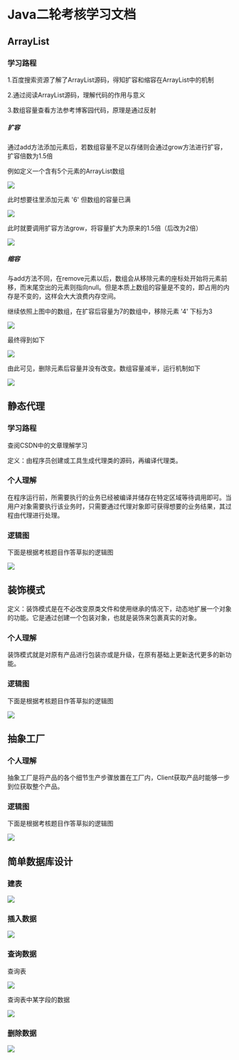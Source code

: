 # Java二轮考核学习文档

## ArrayList

### 学习路程

1.百度搜索资源了解了ArrayList源码，得知扩容和缩容在ArrayList中的机制

2.通过阅读ArrayList源码，理解代码的作用与意义

3.数组容量查看方法参考博客园代码，原理是通过反射

##### 扩容

通过add方法添加元素后，若数组容量不足以存储则会通过grow方法进行扩容，扩容倍数为1.5倍

例如定义一个含有5个元素的ArrayList数组

![](resource/微信截图_20201028155652.png)

此时想要往里添加元素 '6' 但数组的容量已满

![](resource/微信截图_20201028160002.png)

此时就要调用扩容方法grow，将容量扩大为原来的1.5倍（后改为2倍）

![](resource/微信截图_20201028160646.png)



##### 缩容

与add方法不同，在remove元素以后，数组会从移除元素的座标处开始将元素前移，而末尾空出的元素则指向null。但是本质上数组的容量是不变的，即占用的内存是不变的，这样会大大浪费内存空间。

继续依照上图中的数组，在扩容后容量为7的数组中，移除元素 '4' 下标为3

![](resource/微信截图_20201028161853.png)

最终得到如下

![](resource/微信截图_20201028162159.png)

由此可见，删除元素后容量并没有改变。数组容量减半，运行机制如下

![](resource/微信截图_20201028163007.png)

## 静态代理

### 学习路程

查阅CSDN中的文章理解学习

定义：由程序员创建或工具生成代理类的源码，再编译代理类。

### 个人理解

在程序运行前，所需要执行的业务已经被编译并储存在特定区域等待调用即可。当用户对象需要执行该业务时，只需要通过代理对象即可获得想要的业务结果，其过程由代理进行处理。

### 逻辑图

下面是根据考核题目作答草拟的逻辑图

![](resource/微信截图_20201028171955.png)



## 装饰模式

定义：装饰模式是在不必改变原类文件和使用继承的情况下，动态地扩展一个对象的功能。它是通过创建一个包装对象，也就是装饰来包裹真实的对象。

### 个人理解

装饰模式就是对原有产品进行包装亦或是升级，在原有基础上更新迭代更多的新功能。

### 逻辑图

下面是根据考核题目作答草拟的逻辑图

![](resource/微信截图_20201028175552.png)



## 抽象工厂

### 个人理解

抽象工厂是将产品的各个细节生产步骤放置在工厂内，Client获取产品时能够一步到位获取整个产品。

### 逻辑图

下面是根据考核题目作答草拟的逻辑图

![](resource/微信截图_20201028195904.png)

## 简单数据库设计

### 建表

![](resource/微信截图_20201028203534.png)

### 插入数据

![](resource/微信截图_20201028203601.png)

### 查询数据

查询表

![](resource/微信截图_20201028204405.png)

查询表中某字段的数据

![](resource/微信截图_20201028205005.png)

### 删除数据

![](resource/微信截图_20201028205501.png)